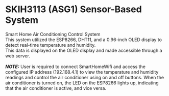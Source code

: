 # SKIH3113 (ASG1) Sensor-Based System
Smart Home Air Conditioning Control System
<br>This system utilized the ESP8266, DHT11, and a 0.96-inch OLED display to detect real-time temperature and humidity. 
<br>This data is displayed on the OLED display and made accessible through a web server. 
<br><br>**_NOTE:_** User is required to connect SmartHomeWifi and access the configured IP address (192.168.4.1) to view the temperature and humidity readings and control the air conditioner using on and off buttons. When the air conditioner is turned on, the LED on the ESP8266 lights up, indicating that the air conditioner is active, and vice versa.
